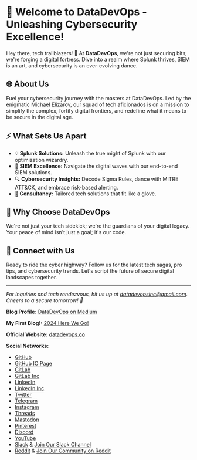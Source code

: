 # 🚀 Welcome to DataDevOps - Unleashing Cybersecurity Excellence!

Hey there, tech trailblazers! 👋 At **DataDevOps**, we're not just securing bits; we're forging a digital fortress. Dive into a realm where Splunk thrives, SIEM is an art, and cybersecurity is an ever-evolving dance.

## 🌐 About Us

Fuel your cybersecurity journey with the masters at DataDevOps. Led by the enigmatic Michael Elizarov, our squad of tech aficionados is on a mission to simplify the complex, fortify digital frontiers, and redefine what it means to be secure in the digital age.

## ⚡ What Sets Us Apart

- 💡 **Splunk Solutions:** Unleash the true might of Splunk with our optimization wizardry.
- 🔐 **SIEM Excellence:** Navigate the digital waves with our end-to-end SIEM solutions.
- 🔍 **Cybersecurity Insights:** Decode Sigma Rules, dance with MITRE ATT&CK, and embrace risk-based alerting.
- 🤝 **Consultancy:** Tailored tech solutions that fit like a glove.

## 🚨 Why Choose DataDevOps

We're not just your tech sidekick; we're the guardians of your digital legacy. Your peace of mind isn't just a goal; it's our code.

## 🚀 Connect with Us

Ready to ride the cyber highway? Follow us for the latest tech sagas, pro tips, and cybersecurity trends. Let's script the future of secure digital landscapes together.

---

*For inquiries and tech rendezvous, hit us up at [datadevopsinc@gmail.com](mailto:datadevopsinc@gmail.com). Cheers to a secure tomorrow! 🍻*

**Blog Profile:** [DataDevOps on Medium](https://datadevops.medium.com/)

**My First Blog!:** [2024 Here We Go!](https://datadevops.medium.com/2024-here-we-go-70d673ea1d58)

**Official Website:** [datadevops.co](https://datadevops.co)

**Social Networks:**
- [GitHub](https://github.com/DataDevOpsInc)
- [GitHub IO Page](https://datadevopsinc.github.io)
- [GitLab](https://gitlab.com/datadevops)
- [GitLab Inc](https://gitlab.com/datadevopsinc)
- [LinkedIn](https://www.linkedin.com/in/DataDevOpsInc)
- [LinkedIn Inc](https://www.linkedin.com/company/datadevops/)
- [Twitter](https://twitter.com/DataDevOpsInc)
- [Telegram](https://t.me/s/datadevops)
- [Instagram](https://www.instagram.com/datadevops)
- [Threads](https://www.threads.net/@datadevops)
- [Mastodon](https://mastodon.social/@datadevops)
- [Pinterest](https://www.pinterest.com/datadevops)
- [Discord](https://discord.me/datadevops)
- [YouTube](https://www.youtube.com/@DataDevOps)
- [Slack](https://datadevopsinc.slack.com) & [Join Our Slack Channel](https://join.slack.com/t/newworkspace-8ki9382/shared_invite/zt-29x0554z9-8FrQfwqN0Uj8o2AH5x3_Tw)
- [Reddit](https://www.reddit.com/user/DataDevOpsInc) & [Join Our Community on Reddit](https://www.reddit.com/r/DataDevOpsInc)
